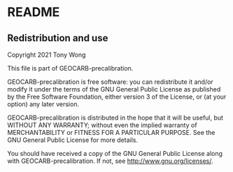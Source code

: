 # README

## Redistribution and use

Copyright 2021 Tony Wong

This file is part of GEOCARB-precalibration.

GEOCARB-precalibration is free software: you can redistribute it and/or modify it under the terms of the GNU General Public License as published by the Free Software Foundation, either version 3 of the License, or (at your option) any later version.

GEOCARB-precalibration is distributed in the hope that it will be useful, but WITHOUT ANY WARRANTY; without even the implied warranty of MERCHANTABILITY or FITNESS FOR A PARTICULAR PURPOSE.  See the GNU General Public License for more details.

You should have received a copy of the GNU General Public License along with GEOCARB-precalibration.  If not, see <http://www.gnu.org/licenses/>.
